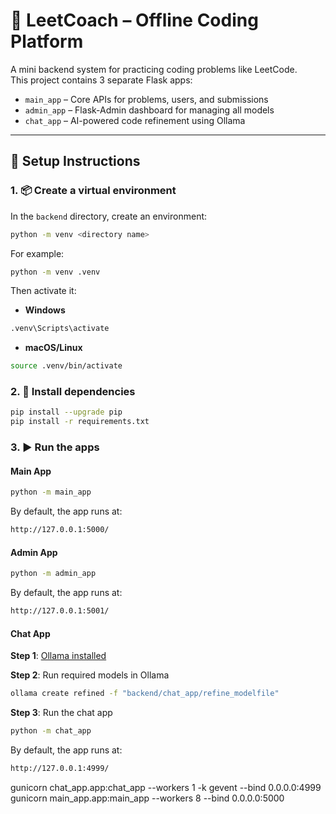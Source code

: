 # 🧠 LeetCoach – Offline Coding Platform

A mini backend system for practicing coding problems like LeetCode.  
This project contains 3 separate Flask apps:

- `main_app` – Core APIs for problems, users, and submissions
- `admin_app` – Flask-Admin dashboard for managing all models
- `chat_app` – AI-powered code refinement using Ollama

---

## 🔧 Setup Instructions

### 1. 📦 Create a virtual environment
In the `backend` directory, create an environment:
```bash
python -m venv <directory name>
```
For example:
```bash
python -m venv .venv
```
Then activate it:
- **Windows**
```bash
.venv\Scripts\activate
```
- **macOS/Linux**
```bash
source .venv/bin/activate
```

### 2. 🔧 Install dependencies
```bash
pip install --upgrade pip
pip install -r requirements.txt
```

### 3. ▶️ Run the apps
#### Main App
```bash
python -m main_app
```
By default, the app runs at:
```bash
http://127.0.0.1:5000/
```

#### Admin App
```bash
python -m admin_app
```
By default, the app runs at:
```bash
http://127.0.0.1:5001/
```

#### Chat App
**Step 1**: [Ollama installed](https://ollama.com/download)

**Step 2**: Run required models in Ollama
```bash
ollama create refined -f "backend/chat_app/refine_modelfile"
```
**Step 3**: Run the chat app

```bash
python -m chat_app
```
By default, the app runs at:
```bash
http://127.0.0.1:4999/
```

gunicorn chat_app.app:chat_app --workers 1 -k gevent --bind 0.0.0.0:4999
gunicorn main_app.app:main_app --workers 8 --bind 0.0.0.0:5000
